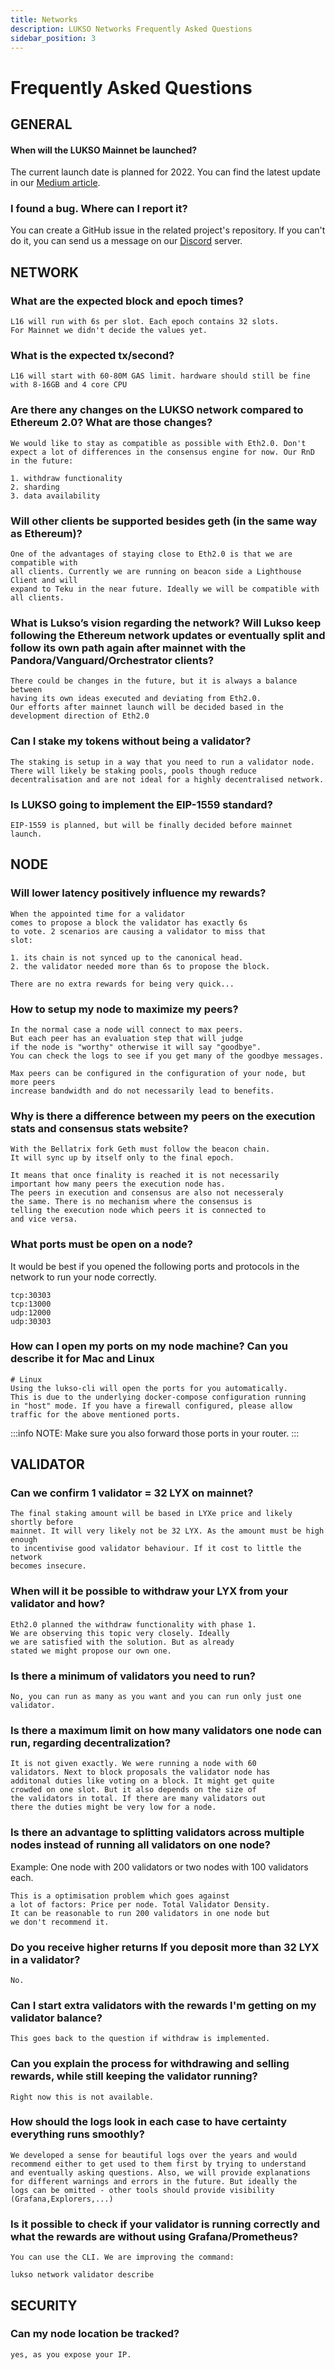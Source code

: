 ```yaml
---
title: Networks
description: LUKSO Networks Frequently Asked Questions
sidebar_position: 3
---
```


# Frequently Asked Questions

## GENERAL

#### When will the LUKSO Mainnet be launched?

The current launch date is planned for 2022. You can find the latest update in our [Medium article](https://medium.com/lukso/an-update-on-the-road-to-mainnet-48d39ce411d7).

### I found a bug. Where can I report it?

You can create a GitHub issue in the related project's repository. If you can't do it, you can send us a message on our [Discord](https://discord.gg/lukso) server.

## NETWORK

### What are the expected block and epoch times?
```
L16 will run with 6s per slot. Each epoch contains 32 slots.
For Mainnet we didn't decide the values yet.
```

### What is the expected tx/second?
```
L16 will start with 60-80M GAS limit. hardware should still be fine with 8-16GB and 4 core CPU
```

### Are there any changes on the LUKSO network compared to Ethereum 2.0? What are those changes?
```
We would like to stay as compatible as possible with Eth2.0. Don't 
expect a lot of differences in the consensus engine for now. Our RnD 
in the future:

1. withdraw functionality
2. sharding
3. data availability
```

### Will other clients be supported besides geth (in the same way as Ethereum)?
```
One of the advantages of staying close to Eth2.0 is that we are compatible with
all clients. Currently we are running on beacon side a Lighthouse Client and will 
expand to Teku in the near future. Ideally we will be compatible with all clients.
```

### What is Lukso’s vision regarding the network? Will Lukso keep following the Ethereum network updates or eventually split and follow its own path again after mainnet with the Pandora/Vanguard/Orchestrator clients?

```
There could be changes in the future, but it is always a balance between 
having its own ideas executed and deviating from Eth2.0. 
Our efforts after mainnet launch will be decided based in the development direction of Eth2.0
```

### Can I stake my tokens without being a validator?
```
The staking is setup in a way that you need to run a validator node. 
There will likely be staking pools, pools though reduce decentralisation and are not ideal for a highly decentralised network.
```

### Is LUKSO going to implement the EIP-1559 standard?
```
EIP-1559 is planned, but will be finally decided before mainnet launch.
```

## NODE

### Will lower latency positively influence my rewards?

```
When the appointed time for a validator 
comes to propose a block the validator has exactly 6s 
to vote. 2 scenarios are causing a validator to miss that 
slot: 

1. its chain is not synced up to the canonical head. 
2. the validator needed more than 6s to propose the block. 

There are no extra rewards for being very quick...
```

### How to setup my node to maximize my peers?
```
In the normal case a node will connect to max peers. 
But each peer has an evaluation step that will judge 
if the node is "worthy" otherwise it will say "goodbye". 
You can check the logs to see if you get many of the goodbye messages.

Max peers can be configured in the configuration of your node, but more peers
increase bandwidth and do not necessarily lead to benefits.
```

### Why is there a difference between my peers on the execution stats and consensus stats website?
```
With the Bellatrix fork Geth must follow the beacon chain. 
It will sync up by itself only to the final epoch. 

It means that once finality is reached it is not necessarily 
important how many peers the execution node has. 
The peers in execution and consensus are also not necesseraly 
the same. There is no mechanism where the consensus is 
telling the execution node which peers it is connected to 
and vice versa.
```

### What ports must be open on a node?

It would be best if you opened the following ports and protocols in the network to run your node correctly.

```
tcp:30303
tcp:13000
udp:12000
udp:30303
```
### How can I open my ports on my node machine? Can you describe it for Mac and Linux
```
# Linux
Using the lukso-cli will open the ports for you automatically.
This is due to the underlying docker-compose configuration running 
in "host" mode. If you have a firewall configured, please allow
traffic for the above mentioned ports.
```

:::info
NOTE: Make sure you also forward those ports in your router.
:::

## VALIDATOR

### Can we confirm 1 validator = 32 LYX on mainnet?
```
The final staking amount will be based in LYXe price and likely shortly before
mainnet. It will very likely not be 32 LYX. As the amount must be high enough
to incentivise good validator behaviour. If it cost to little the network 
becomes insecure.
```

### When will it be possible to withdraw your LYX from your validator and how?
```
Eth2.0 planned the withdraw functionality with phase 1. 
We are observing this topic very closely. Ideally
we are satisfied with the solution. But as already 
stated we might propose our own one.
```

### Is there a minimum of validators you need to run?
```
No, you can run as many as you want and you can run only just one validator.
```

### Is there a maximum limit on how many validators one node can run, regarding decentralization?
```
It is not given exactly. We were running a node with 60 
validators. Next to block proposals the validator node has 
additonal duties like voting on a block. It might get quite 
crowded on one slot. But it also depends on the size of 
the validators in total. If there are many validators out 
there the duties might be very low for a node.
```

### Is there an advantage to splitting validators across multiple nodes instead of running all validators on one node?
Example: One node with 200 validators or two nodes with 100 validators each.
```
This is a optimisation problem which goes against 
a lot of factors: Price per node. Total Validator Density. 
It can be reasonable to run 200 validators in one node but 
we don't recommend it.
```

### Do you receive higher returns If you deposit more than 32 LYX in a validator?
```
No. 
```

### Can I start extra validators with the rewards I'm getting on my validator balance?
```
This goes back to the question if withdraw is implemented.
```

### Can you explain the process for withdrawing and selling rewards, while still keeping the validator running?
```
Right now this is not available.
```

### How should the logs look in each case to have certainty everything runs smoothly?
```
We developed a sense for beautiful logs over the years and would 
recommend either to get used to them first by trying to understand 
and eventually asking questions. Also, we will provide explanations 
for different warnings and errors in the future. But ideally the
logs can be omitted - other tools should provide visibility 
(Grafana,Explorers,...)
```

### Is it possible to check if your validator is running correctly and what the rewards are without using Grafana/Prometheus?
```
You can use the CLI. We are improving the command:

lukso network validator describe
```

## SECURITY

### Can my node location be tracked?
``` 
yes, as you expose your IP.
```